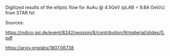 Digitized results of the elliptic flow for AuAu @ 4.5GeV (pLAB = 9.8A GeV/c)
from STAR fxt

Sources:

https://indico.gsi.de/event/8242/session/8/contribution/9/material/slides/0.pdf

https://arxiv.org/abs/1807.06738

